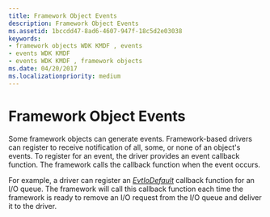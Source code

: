 ```yaml
---
title: Framework Object Events
description: Framework Object Events
ms.assetid: 1bccdd47-8ad6-4607-947f-18c5d2e03038
keywords:
- framework objects WDK KMDF , events
- events WDK KMDF
- events WDK KMDF , framework objects
ms.date: 04/20/2017
ms.localizationpriority: medium
---
```


# Framework Object Events





Some framework objects can generate events. Framework-based drivers can register to receive notification of all, some, or none of an object's events. To register for an event, the driver provides an event callback function. The framework calls the callback function when the event occurs.

For example, a driver can register an [*EvtIoDefault*](/windows-hardware/drivers/ddi/wdfio/nc-wdfio-evt_wdf_io_queue_io_default) callback function for an I/O queue. The framework will call this callback function each time the framework is ready to remove an I/O request from the I/O queue and deliver it to the driver.

 

